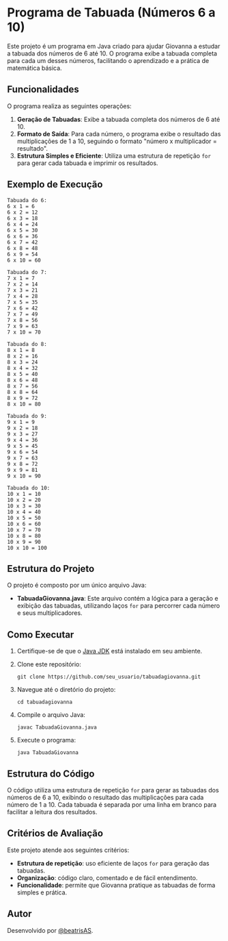 # Programa de Tabuada (Números 6 a 10)

Este projeto é um programa em Java criado para ajudar Giovanna a estudar a tabuada dos números de 6 até 10. O programa exibe a tabuada completa para cada um desses números, facilitando o aprendizado e a prática de matemática básica.

## Funcionalidades

O programa realiza as seguintes operações:
1. **Geração de Tabuadas**: Exibe a tabuada completa dos números de 6 até 10.
2. **Formato de Saída**: Para cada número, o programa exibe o resultado das multiplicações de 1 a 10, seguindo o formato "número x multiplicador = resultado".
3. **Estrutura Simples e Eficiente**: Utiliza uma estrutura de repetição `for` para gerar cada tabuada e imprimir os resultados.

## Exemplo de Execução

```shell
Tabuada do 6:
6 x 1 = 6
6 x 2 = 12
6 x 3 = 18
6 x 4 = 24
6 x 5 = 30
6 x 6 = 36
6 x 7 = 42
6 x 8 = 48
6 x 9 = 54
6 x 10 = 60

Tabuada do 7:
7 x 1 = 7
7 x 2 = 14
7 x 3 = 21
7 x 4 = 28
7 x 5 = 35
7 x 6 = 42
7 x 7 = 49
7 x 8 = 56
7 x 9 = 63
7 x 10 = 70

Tabuada do 8:
8 x 1 = 8
8 x 2 = 16
8 x 3 = 24
8 x 4 = 32
8 x 5 = 40
8 x 6 = 48
8 x 7 = 56
8 x 8 = 64
8 x 9 = 72
8 x 10 = 80

Tabuada do 9:
9 x 1 = 9
9 x 2 = 18
9 x 3 = 27
9 x 4 = 36
9 x 5 = 45
9 x 6 = 54
9 x 7 = 63
9 x 8 = 72
9 x 9 = 81
9 x 10 = 90

Tabuada do 10:
10 x 1 = 10
10 x 2 = 20
10 x 3 = 30
10 x 4 = 40
10 x 5 = 50
10 x 6 = 60
10 x 7 = 70
10 x 8 = 80
10 x 9 = 90
10 x 10 = 100
```

## Estrutura do Projeto

O projeto é composto por um único arquivo Java:

- **TabuadaGiovanna.java**: Este arquivo contém a lógica para a geração e exibição das tabuadas, utilizando laços `for` para percorrer cada número e seus multiplicadores.

## Como Executar

1. Certifique-se de que o [Java JDK](https://www.oracle.com/java/technologies/javase-downloads.html) está instalado em seu ambiente.
2. Clone este repositório:

   ```shell
   git clone https://github.com/seu_usuario/tabuadagiovanna.git
   ```

3. Navegue até o diretório do projeto:

   ```shell
   cd tabuadagiovanna
   ```

4. Compile o arquivo Java:

   ```shell
   javac TabuadaGiovanna.java
   ```

5. Execute o programa:

   ```shell
   java TabuadaGiovanna
   ```

## Estrutura do Código

O código utiliza uma estrutura de repetição `for` para gerar as tabuadas dos números de 6 a 10, exibindo o resultado das multiplicações para cada número de 1 a 10. Cada tabuada é separada por uma linha em branco para facilitar a leitura dos resultados.

## Critérios de Avaliação

Este projeto atende aos seguintes critérios:
- **Estrutura de repetição**: uso eficiente de laços `for` para geração das tabuadas.
- **Organização**: código claro, comentado e de fácil entendimento.
- **Funcionalidade**: permite que Giovanna pratique as tabuadas de forma simples e prática.

## Autor

Desenvolvido por [@beatrisAS](https://github.com/beatrisAS).
